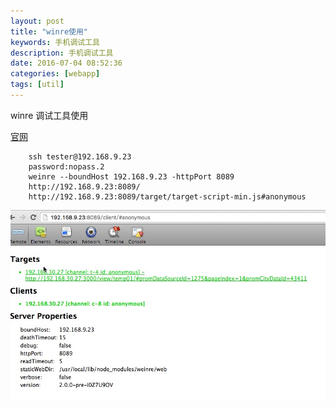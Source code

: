 ```yaml
---
layout: post
title: "winre使用"
keywords: 手机调试工具 
description: 手机调试工具
date: 2016-07-04 08:52:36
categories: [webapp]
tags: [util]
---
```


winre 调试工具使用

[官网](http://people.apache.org/~pmuellr/weinre/docs/latest/Home.html)

```text
    ssh tester@192.168.9.23
    password:nopass.2
    weinre --boundHost 192.168.9.23 -httpPort 8089 
    http://192.168.9.23:8089/
    http://192.168.9.23:8089/target/target-script-min.js#anonymous
```

![调试中](/assets/img/winre-linked.png)






